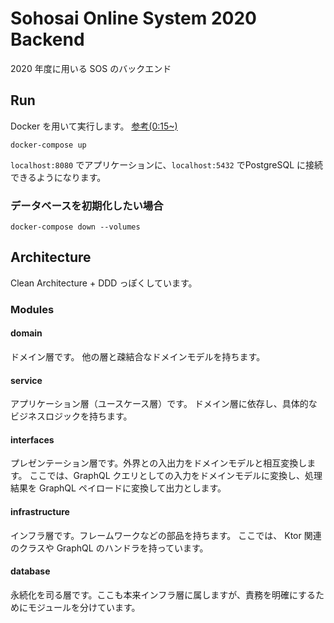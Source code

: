 # Sohosai Online System 2020 Backend

2020 年度に用いる SOS のバックエンド

## Run

Docker を用いて実行します。 [参考(0:15~)](https://twitter.com/piepielielie/status/1204747955963494402)

```shell script
docker-compose up
```

`localhost:8080` でアプリケーションに、`localhost:5432` でPostgreSQL に接続できるようになります。

### データベースを初期化したい場合

```shell script
docker-compose down --volumes
```

## Architecture

Clean Architecture + DDD っぽくしています。

### Modules

#### domain

ドメイン層です。
他の層と疎結合なドメインモデルを持ちます。

#### service

アプリケーション層（ユースケース層）です。
ドメイン層に依存し、具体的なビジネスロジックを持ちます。

#### interfaces

プレゼンテーション層です。外界との入出力をドメインモデルと相互変換します。
ここでは、GraphQL クエリとしての入力をドメインモデルに変換し、処理結果を GraphQL ペイロードに変換して出力とします。

#### infrastructure

インフラ層です。フレームワークなどの部品を持ちます。
ここでは、 Ktor 関連のクラスや GraphQL のハンドラを持っています。

#### database

永続化を司る層です。ここも本来インフラ層に属しますが、責務を明確にするためにモジュールを分けています。
